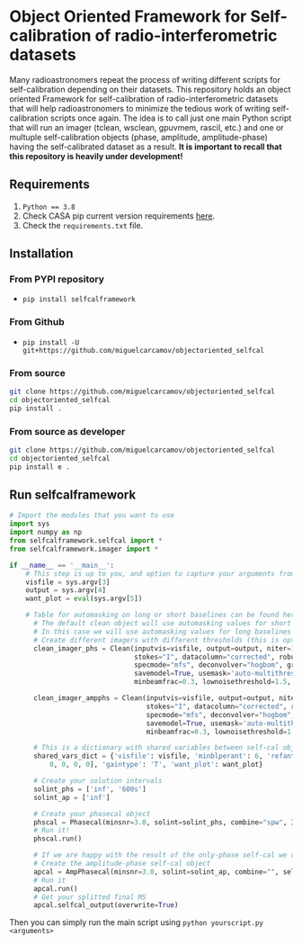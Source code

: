 # Object Oriented Framework for Self-calibration of radio-interferometric datasets

Many radioastronomers repeat the process of writing different scripts for self-calibration depending on their datasets. This repository holds an object oriented Framework for self-calibration of radio-interferometric datasets that will help radioastronomers to minimize the tedious work of writing self-calibration scripts once again. The idea is to call just one main Python script that will run an imager (tclean, wsclean, gpuvmem, rascil, etc.) and one or multuple self-calibration objects (phase, amplitude, amplitude-phase) having the self-calibrated dataset as a result. **It is important to recall that this repository is heavily under development!**

## Requirements

1. `Python == 3.8`
2. Check CASA pip current version requirements [here](https://casadocs.readthedocs.io/en/stable/notebooks/introduction.html#Modular-Packages).
3. Check the `requirements.txt` file.

## Installation

### From PYPI repository

- `pip install selfcalframework`

### From Github

- `pip install -U git+https://github.com/miguelcarcamov/objectoriented_selfcal`

### From source

```bash
git clone https://github.com/miguelcarcamov/objectoriented_selfcal
cd objectoriented_selfcal
pip install .
```

### From source as developer

```bash
git clone https://github.com/miguelcarcamov/objectoriented_selfcal
cd objectoriented_selfcal
pip install e .
```

## Run selfcalframework

```Python
# Import the modules that you want to use
import sys
import numpy as np
from selfcalframework.selfcal import *
from selfcalframework.imager import *

if __name__ == '__main__':
    # This step is up to you, and option to capture your arguments from terminal is using sys.argv
    visfile = sys.argv[3]
    output = sys.argv[4]
    want_plot = eval(sys.argv[5])

    # Table for automasking on long or short baselines can be found here: https://casaguides.nrao.edu/index.php/Automasking_Guide
      # The default clean object will use automasking values for short baselines
      # In this case we will use automasking values for long baselines
      # Create different imagers with different thresholds (this is optional, you can create just one)
      clean_imager_phs = Clean(inputvis=visfile, output=output, niter=100, M=1024, N=1024, cell="0.005arcsec",
                               stokes="I", datacolumn="corrected", robust=0.5,
                               specmode="mfs", deconvolver="hogbom", gridder="standard",
                               savemodel=True, usemask='auto-multithresh', threshold="0.1mJy", sidelobethreshold=3.0, noisethreshold=5.0,
                               minbeamfrac=0.3, lownoisethreshold=1.5, negativethreshold=0.0, interactive=True)

      clean_imager_ampphs = Clean(inputvis=visfile, output=output, niter=100, M=1024, N=1024, cell="0.005arcsec",
                                  stokes="I", datacolumn="corrected", robust=0.5,
                                  specmode="mfs", deconvolver="hogbom", gridder="standard",
                                  savemodel=True, usemask='auto-multithresh', threshold="0.025mJy", sidelobethreshold=3.0, noisethreshold=5.0,
                                  minbeamfrac=0.3, lownoisethreshold=1.5, negativethreshold=0.0, interactive=True)

      # This is a dictionary with shared variables between self-cal objects
      shared_vars_dict = {'visfile': visfile, 'minblperant': 6, 'refant': "DA51", 'spwmap': [
          0, 0, 0, 0], 'gaintype': 'T', 'want_plot': want_plot}

      # Create your solution intervals
      solint_phs = ['inf', '600s']
      solint_ap = ['inf']

      # Create your phasecal object
      phscal = Phasecal(minsnr=3.0, solint=solint_phs, combine="spw", Imager=clean_imager_phs, **shared_vars_dict)
      # Run it!
      phscal.run()

      # If we are happy with the result of the only-phase self-cal we can end the code here, if not...
      # Create the amplitude-phase self-cal object
      apcal = AmpPhasecal(minsnr=3.0, solint=solint_ap, combine="", selfcal_object=phscal, Imager=clean_imager_ampphs, **shared_vars_dict)
      # Run it
      apcal.run()
      # Get your splitted final MS
      apcal.selfcal_output(overwrite=True)
```

Then you can simply run the main script using `python yourscript.py <arguments>`
